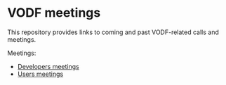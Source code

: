 # VODF meetings

This repository provides links to coming and past VODF-related calls and meetings.

Meetings:
* [Developers meetings](dev-meetings/README.md)
* [Users meetings](user-meetings/README.md)
